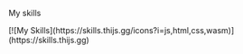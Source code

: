 <p>My skills</p>
[![My Skills](https://skills.thijs.gg/icons?i=js,html,css,wasm)](https://skills.thijs.gg)
